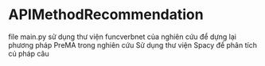 # APIMethodRecommendation
file main.py sử dụng thư viện funcverbnet của nghiên cứu để dựng lại phương pháp PreMA trong nghiên cứu
Sử dụng thư viện Spacy để phân tích cú pháp câu

